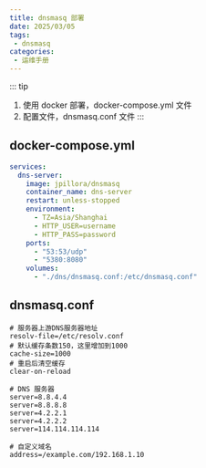 ```yaml
---
title: dnsmasq 部署
date: 2025/03/05
tags:
 - dnsmasq
categories:
 - 运维手册
---
```


::: tip
1. 使用 docker 部署，docker-compose.yml 文件
2. 配置文件，dnsmasq.conf 文件
:::

## docker-compose.yml

```yml
services:
  dns-server:
    image: jpillora/dnsmasq
    container_name: dns-server
    restart: unless-stopped
    environment:
      - TZ=Asia/Shanghai
      - HTTP_USER=username
      - HTTP_PASS=password
    ports:
      - "53:53/udp"
      - "5380:8080"
    volumes:
      - "./dns/dnsmasq.conf:/etc/dnsmasq.conf"
```

## dnsmasq.conf

```shell
# 服务器上游DNS服务器地址
resolv-file=/etc/resolv.conf
# 默认缓存条数150，这里增加到1000
cache-size=1000
# 重启后清空缓存
clear-on-reload

# DNS 服务器
server=8.8.4.4
server=8.8.8.8
server=4.2.2.1
server=4.2.2.2
server=114.114.114.114

# 自定义域名
address=/example.com/192.168.1.10
```
